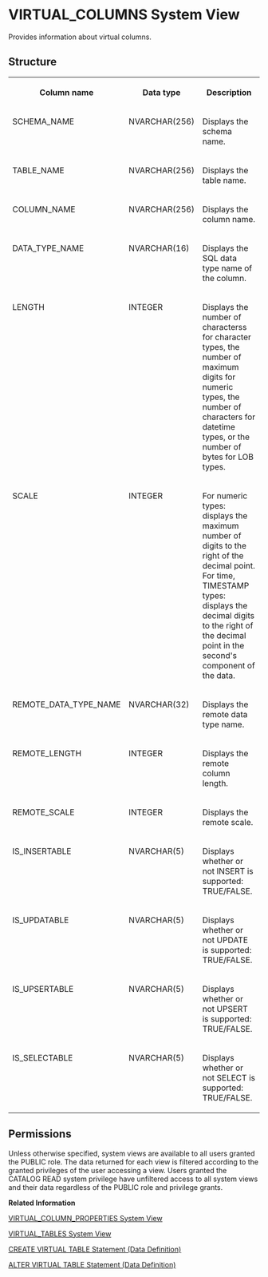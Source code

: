 <!-- loio2102ed64751910148e60a51d6bdb83da -->

# VIRTUAL\_COLUMNS System View

Provides information about virtual columns.



<a name="loio2102ed64751910148e60a51d6bdb83da___v_i_r_t_u_a_l__c_o_l_u_m_n_s_1struct_VIRTUAL_COLUMNS"/>

## Structure


<table>
<tr>
<th valign="top">

Column name

</th>
<th valign="top">

Data type

</th>
<th valign="top">

Description

</th>
</tr>
<tr>
<td valign="top">

SCHEMA\_NAME

</td>
<td valign="top">

NVARCHAR\(256\)

</td>
<td valign="top">

Displays the schema name.

</td>
</tr>
<tr>
<td valign="top">

TABLE\_NAME

</td>
<td valign="top">

NVARCHAR\(256\)

</td>
<td valign="top">

Displays the table name.

</td>
</tr>
<tr>
<td valign="top">

COLUMN\_NAME

</td>
<td valign="top">

NVARCHAR\(256\)

</td>
<td valign="top">

Displays the column name.

</td>
</tr>
<tr>
<td valign="top">

DATA\_TYPE\_NAME

</td>
<td valign="top">

NVARCHAR\(16\)

</td>
<td valign="top">

Displays the SQL data type name of the column.

</td>
</tr>
<tr>
<td valign="top">

LENGTH

</td>
<td valign="top">

INTEGER

</td>
<td valign="top">

Displays the number of characterss for character types, the number of maximum digits for numeric types, the number of characters for datetime types, or the number of bytes for LOB types.

</td>
</tr>
<tr>
<td valign="top">

SCALE

</td>
<td valign="top">

INTEGER

</td>
<td valign="top">

For numeric types: displays the maximum number of digits to the right of the decimal point. For time, TIMESTAMP types: displays the decimal digits to the right of the decimal point in the second's component of the data.

</td>
</tr>
<tr>
<td valign="top">

REMOTE\_DATA\_TYPE\_NAME

</td>
<td valign="top">

NVARCHAR\(32\)

</td>
<td valign="top">

Displays the remote data type name.

</td>
</tr>
<tr>
<td valign="top">

REMOTE\_LENGTH

</td>
<td valign="top">

INTEGER

</td>
<td valign="top">

Displays the remote column length.

</td>
</tr>
<tr>
<td valign="top">

REMOTE\_SCALE

</td>
<td valign="top">

INTEGER

</td>
<td valign="top">

Displays the remote scale.

</td>
</tr>
<tr>
<td valign="top">

IS\_INSERTABLE

</td>
<td valign="top">

NVARCHAR\(5\)

</td>
<td valign="top">

Displays whether or not INSERT is supported: TRUE/FALSE.

</td>
</tr>
<tr>
<td valign="top">

IS\_UPDATABLE

</td>
<td valign="top">

NVARCHAR\(5\)

</td>
<td valign="top">

Displays whether or not UPDATE is supported: TRUE/FALSE.

</td>
</tr>
<tr>
<td valign="top">

IS\_UPSERTABLE

</td>
<td valign="top">

NVARCHAR\(5\)

</td>
<td valign="top">

Displays whether or not UPSERT is supported: TRUE/FALSE.

</td>
</tr>
<tr>
<td valign="top">

IS\_SELECTABLE

</td>
<td valign="top">

NVARCHAR\(5\)

</td>
<td valign="top">

Displays whether or not SELECT is supported: TRUE/FALSE.

</td>
</tr>
</table>



<a name="loio2102ed64751910148e60a51d6bdb83da__section_qk5_511_fzb"/>

## Permissions

Unless otherwise specified, system views are available to all users granted the PUBLIC role. The data returned for each view is filtered according to the granted privileges of the user accessing a view. Users granted the CATALOG READ system privilege have unfiltered access to all system views and their data regardless of the PUBLIC role and privilege grants.

**Related Information**  


[VIRTUAL\_COLUMN\_PROPERTIES System View](virtual-column-properties-system-view-09f9176.md "Provides the properties set on virtual table columns.")

[VIRTUAL\_TABLES System View](virtual-tables-system-view-21031a8.md "Provides information about virtual tables.")

[CREATE VIRTUAL TABLE Statement \(Data Definition\)](../../010-SQL-Reference/012-SQL-Statements/create-virtual-table-statement-data-definition-d2a0406.md "Creates a virtual table at a remote source.")

[ALTER VIRTUAL TABLE Statement \(Data Definition\)](../../010-SQL-Reference/012-SQL-Statements/alter-virtual-table-statement-data-definition-5182698.md "Modifies a virtual table's column properties, and lets you refresh the metadata of a virtual table.")

